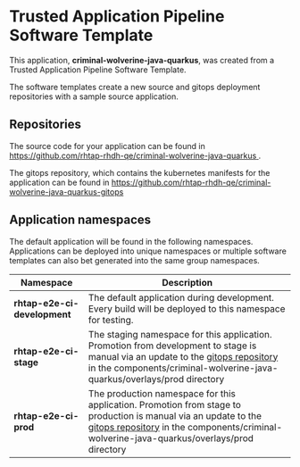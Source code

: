 # Trusted Application Pipeline Software Template

This application, **criminal-wolverine-java-quarkus**, was created from a Trusted Application Pipeline Software Template.

The software templates create a new source and gitops deployment repositories with a sample source application. 

## Repositories

The source code for your application can be found in [https://github.com/rhtap-rhdh-qe/criminal-wolverine-java-quarkus ](https://github.com/rhtap-rhdh-qe/criminal-wolverine-java-quarkus ).
 
The gitops repository, which contains the kubernetes manifests for the application can be found in 
[https://github.com/rhtap-rhdh-qe/criminal-wolverine-java-quarkus-gitops ](https://github.com/rhtap-rhdh-qe/criminal-wolverine-java-quarkus-gitops ) 

## Application namespaces 

The default application will be found in the following namespaces. Applications can be deployed into unique namespaces or multiple software templates can also bet generated into the same group namespaces.  

|  Namespace   |  Description   |  
| -------- | -------- |   
| **rhtap-e2e-ci-development** | The default application during development. Every build will be deployed to this namespace for testing. | 
| **rhtap-e2e-ci-stage** | The staging namespace for this application. Promotion from development to stage is manual via an update to the [gitops repository](https://github.com/rhtap-rhdh-qe/criminal-wolverine-java-quarkus-gitops ) in the components/criminal-wolverine-java-quarkus/overlays/prod directory |  
| **rhtap-e2e-ci-prod** | The production namespace for this application. Promotion from stage to production is manual via an update to the [gitops repository](https://github.com/rhtap-rhdh-qe/criminal-wolverine-java-quarkus-gitops ) in the components/criminal-wolverine-java-quarkus/overlays/prod directory | 